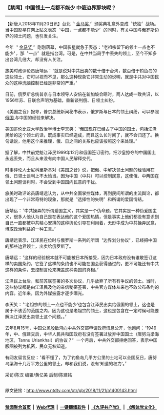 ### 【禁闻】中国领土一点都不能少 中俄边界那块呢？
------------------------

<div class="wysiwyg">
 【新唐人2018年11月20日讯】台北〝
 <a href="http://www.ntdtv.com/xtr/gb/articlelistbytag_金马奖.html" target="_blank">
  金马奖
 </a>
 〞颁奖典礼意外变成〝统独〞战场。当中国影星在网上贴文表态〝中国，一点都不能少〞的同时，有关中国与俄罗斯边界的领土问题，也引发关注。
 <br/>
 <br/>
 今年〝
 <a href="http://www.ntdtv.com/xtr/gb/articlelistbytag_金马奖.html" target="_blank">
  金马奖
 </a>
 〞刚刚落幕，中国影星就急于表态：〝老祖宗留下的领土一点也不能少〞，那〝一点〞就是指台湾。可是，在中共当局手中丢失的领土，至今不知多出台湾几倍大，却没有人关注。
 <br/>
 <br/>
 旅美时政评论员唐靖远：〝就是说对中共出卖的数十倍于台湾，数百倍于钓鱼岛的这些领土，它可以视而不见，那么这种现象它非常生动的说明，就是中共对中国民众的这种洗脑控制已经是非常的严重。〞
 <br/>
 <br/>
 日前，俄罗斯总统普京与日本领导人安倍在新加坡会晤时，两人达成一致共识，以1956年苏、日联合声明为基础，重新谈判俄、日领土纠纷。
 <br/>
 <br/>
 《美国之音》报导，普京总统新闻秘书表示，俄罗斯与日本的领土纠纷，可以参照
 <a href="http://www.ntdtv.com/xtr/gb/articlelistbytag_俄国.html" target="_blank">
  俄国
 </a>
 与中国的经验来解决。
 <br/>
 <br/>
 美国哥伦比亚大学政治学博士李天笑：〝俄国现在已经占了中国的国土，包括江泽民给的这个领土的话，既成事实已经造成，而且这么长时间了，就不会归还了。换句话说，他用这个来推理，俄、日之间的关系也应该按照这个来处理。〞
 <br/>
 <br/>
 据了解，中共前党魁江泽民1999年12月和俄国签订密约，把沙皇掠夺的中国国土永远丢失，而且从来没有向中国人民解释交代。
 <br/>
 <br/>
 时事评论人士尼科里斯基对《美国之音》说，把俄、中解决领土问题的经验用在俄、日领土谈判上不太恰当。因为中国（中共）可以控制民意，这使俄、中两国在领土问题谈判时，不会受到中国国内民意的干扰。
 <br/>
 <br/>
 旅美时政评论员唐靖远认为，从中共全面掌控媒体，再到民间所谓的主流舆论，都出现了一个非常奇特的现象，那就是〝选择性的失明〞和所谓的爱国情结。
 <br/>
 <br/>
 唐靖远：〝中共操弄的所谓爱国主义，其实是一个伪命题，它其实是一种伪爱国主义，很多人他认为自己是在表达他的这个爱国热情，但是事实上他们都没有意识到自己一直都被中共精心安排的这种舆论引导在利用着，无形中成为中共操弄民意，博取政治利益的一种工具。〞
 <br/>
 <br/>
 唐靖远表示，江泽民在位时与俄罗斯一系列的所谓〝边界划分协议〞，已经把中国的那些边界领土，出卖给俄罗斯了。
 <br/>
 <br/>
 唐靖远：〝这样的经验根本就不可能被日本所接受，因为日本政府没有谁敢签订这样的卖国条约，它签了这样的条约也不可能在国会获得通过的，更不可能还有中共这样的条件，去控制言论来掩盖这种卖国的真相。〞
 <br/>
 <br/>
 江泽民上台后，和前苏联签署的多次协议，几乎放弃了所有有争议的领土。当时，这些协议都是由江泽民及他的亲信秘密签署，中共官方媒体从来也不敢公布条约的内容。近年来，因为外媒披露才逐步曝光。
 <br/>
 <br/>
 李天笑：〝‘老祖宗的领土一点也不能少’也包含江泽民出卖给俄国的领土，这也是属于不该丢的范围之内，因为这也是老祖宗的领土，这也是包含在一定时候可能要解决江泽民出卖领土这个问题。。〞
 <br/>
 <br/>
 去年8月15号，中国公民殷敏鸿向中共外交部申请政府讯息公开，他询问：〝1949年，中、俄建交后，中华人民共和国政府有没有签署过放弃中国国土（唐努乌梁海地区，Tannu Uriankhai）的协议？〞一个月后，中共外交部拒绝回答，表示中国版图被列为机密，民众无权知道。
 <br/>
 <br/>
 有网友留言反应：〝看不懂了，为了钓鱼岛几平方公里的土地可以全国反日，唐努乌梁海十几万平方公里的领土，却和我们说，没有‘知道的权力’。〞
 <br/>
 <br/>
 采访/陈汉 编辑/黄亿美 后制/陈建铭
</div>

<br/>原文链接：http://www.ntdtv.com/xtr/gb/2018/11/21/a1400143.html


------------------------
#### [禁闻聚合首页](https://github.com/gfw-breaker/banned-news/blob/master/README.md) &nbsp;|&nbsp; [Web代理](https://github.com/gfw-breaker/open-proxy/blob/master/README.md) &nbsp;|&nbsp; [一键翻墙软件](https://github.com/gfw-breaker/nogfw/blob/master/README.md) &nbsp;|&nbsp; [《九评共产党》](https://github.com/gfw-breaker/9ping.md/blob/master/README.md#九评之一评共产党是什么) &nbsp;|&nbsp; [《解体党文化》](https://github.com/gfw-breaker/jtdwh.md/blob/master/README.md#绪论)